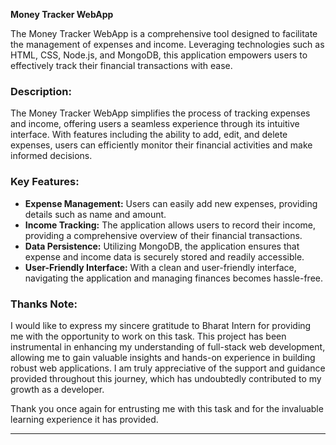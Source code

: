 **Money Tracker WebApp**

The Money Tracker WebApp is a comprehensive tool designed to facilitate the management of expenses and income. Leveraging technologies such as HTML, CSS, Node.js, and MongoDB, this application empowers users to effectively track their financial transactions with ease.

### Description:
The Money Tracker WebApp simplifies the process of tracking expenses and income, offering users a seamless experience through its intuitive interface. With features including the ability to add, edit, and delete expenses, users can efficiently monitor their financial activities and make informed decisions.

### Key Features:
- **Expense Management:** Users can easily add new expenses, providing details such as name and amount.
- **Income Tracking:** The application allows users to record their income, providing a comprehensive overview of their financial transactions.
- **Data Persistence:** Utilizing MongoDB, the application ensures that expense and income data is securely stored and readily accessible.
- **User-Friendly Interface:** With a clean and user-friendly interface, navigating the application and managing finances becomes hassle-free.

### Thanks Note:
I would like to express my sincere gratitude to Bharat Intern for providing me with the opportunity to work on this task. This project has been instrumental in enhancing my understanding of full-stack web development, allowing me to gain valuable insights and hands-on experience in building robust web applications. I am truly appreciative of the support and guidance provided throughout this journey, which has undoubtedly contributed to my growth as a developer.

Thank you once again for entrusting me with this task and for the invaluable learning experience it has provided.

---
